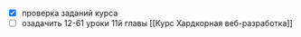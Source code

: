 - [x] проверка заданий курса
- [ ] озадачить 12-61 уроки 11й главы [[Курс Хардкорная веб-разработка]]